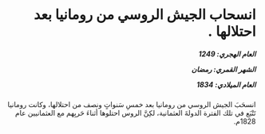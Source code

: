 <h1 dir="rtl">انسحاب الجيش الروسي من رومانيا بعد احتلالها .</h1>

<h5 dir="rtl">العام الهجري:  1249

الشهر القمري: رمضان

العام الميلادي: 1834</h5>

<p dir="rtl">انسحَبَ الجيش الروسي من رومانيا بعد خمسِ سَنواتٍ ونصف من احتلالها، وكانت رومانيا تَتْبَع في تلك الفترة الدولةَ العثمانية، لكِنَّ الروس احتلوها أثناءَ حَربِهم مع العثمانيين عام 1828م.</p></br>
